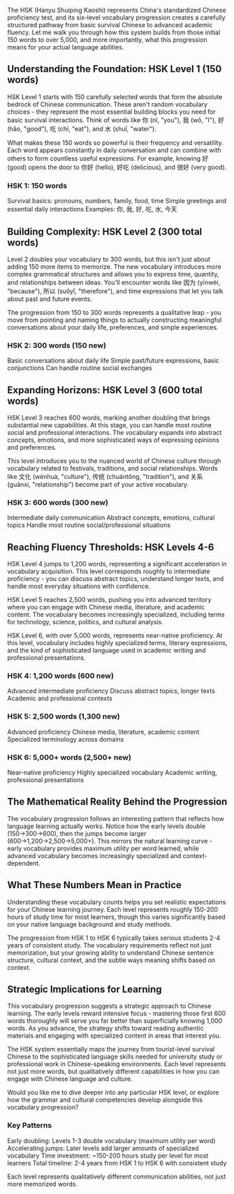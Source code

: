 The HSK (Hanyu Shuiping Kaoshi) represents China's standardized Chinese proficiency test, and its six-level vocabulary progression creates a carefully structured pathway from basic survival Chinese to advanced academic fluency. Let me walk you through how this system builds from those initial 150 words to over 5,000, and more importantly, what this progression means for your actual language abilities.

## Understanding the Foundation: HSK Level 1 (150 words)

HSK Level 1 starts with 150 carefully selected words that form the absolute bedrock of Chinese communication. These aren't random vocabulary choices - they represent the most essential building blocks you need for basic survival interactions. Think of words like 你 (nǐ, "you"), 我 (wǒ, "I"), 好 (hǎo, "good"), 吃 (chī, "eat"), and 水 (shuǐ, "water").

What makes these 150 words so powerful is their frequency and versatility. Each word appears constantly in daily conversation and can combine with others to form countless useful expressions. For example, knowing 好 (good) opens the door to 你好 (hello), 好吃 (delicious), and 很好 (very good).

### HSK 1: 150 words

Survival basics: pronouns, numbers, family, food, time
Simple greetings and essential daily interactions
Examples: 你, 我, 好, 吃, 水, 今天

## Building Complexity: HSK Level 2 (300 total words)

Level 2 doubles your vocabulary to 300 words, but this isn't just about adding 150 more items to memorize. The new vocabulary introduces more complex grammatical structures and allows you to express time, quantity, and relationships between ideas. You'll encounter words like 因为 (yīnwèi, "because"), 所以 (suǒyǐ, "therefore"), and time expressions that let you talk about past and future events.

The progression from 150 to 300 words represents a qualitative leap - you move from pointing and naming things to actually constructing meaningful conversations about your daily life, preferences, and simple experiences.

### HSK 2: 300 words (150 new)

Basic conversations about daily life
Simple past/future expressions, basic conjunctions
Can handle routine social exchanges

## Expanding Horizons: HSK Level 3 (600 total words)

HSK Level 3 reaches 600 words, marking another doubling that brings substantial new capabilities. At this stage, you can handle most routine social and professional interactions. The vocabulary expands into abstract concepts, emotions, and more sophisticated ways of expressing opinions and preferences.

This level introduces you to the nuanced world of Chinese culture through vocabulary related to festivals, traditions, and social relationships. Words like 文化 (wénhuà, "culture"), 传统 (chuántǒng, "tradition"), and 关系 (guānxi, "relationship") become part of your active vocabulary.

### HSK 3: 600 words (300 new)

Intermediate daily communication
Abstract concepts, emotions, cultural topics
Handle most routine social/professional situations

## Reaching Fluency Thresholds: HSK Levels 4-6

HSK Level 4 jumps to 1,200 words, representing a significant acceleration in vocabulary acquisition. This level corresponds roughly to intermediate proficiency - you can discuss abstract topics, understand longer texts, and handle most everyday situations with confidence.

HSK Level 5 reaches 2,500 words, pushing you into advanced territory where you can engage with Chinese media, literature, and academic content. The vocabulary becomes increasingly specialized, including terms for technology, science, politics, and cultural analysis.

HSK Level 6, with over 5,000 words, represents near-native proficiency. At this level, vocabulary includes highly specialized terms, literary expressions, and the kind of sophisticated language used in academic writing and professional presentations.

### HSK 4: 1,200 words (600 new)

Advanced intermediate proficiency
Discuss abstract topics, longer texts
Academic and professional contexts

### HSK 5: 2,500 words (1,300 new)

Advanced proficiency
Chinese media, literature, academic content
Specialized terminology across domains

### HSK 6: 5,000+ words (2,500+ new)

Near-native proficiency
Highly specialized vocabulary
Academic writing, professional presentations

## The Mathematical Reality Behind the Progression

The vocabulary progression follows an interesting pattern that reflects how language learning actually works. Notice how the early levels double (150→300→600), then the jumps become larger (600→1,200→2,500→5,000+). This mirrors the natural learning curve - early vocabulary provides maximum utility per word learned, while advanced vocabulary becomes increasingly specialized and context-dependent.

## What These Numbers Mean in Practice

Understanding these vocabulary counts helps you set realistic expectations for your Chinese learning journey. Each level represents roughly 150-200 hours of study time for most learners, though this varies significantly based on your native language background and study methods.

The progression from HSK 1 to HSK 6 typically takes serious students 2-4 years of consistent study. The vocabulary requirements reflect not just memorization, but your growing ability to understand Chinese sentence structure, cultural context, and the subtle ways meaning shifts based on context.

## Strategic Implications for Learning

This vocabulary progression suggests a strategic approach to Chinese learning. The early levels reward intensive focus - mastering those first 600 words thoroughly will serve you far better than superficially knowing 1,000 words. As you advance, the strategy shifts toward reading authentic materials and engaging with specialized content in areas that interest you.

The HSK system essentially maps the journey from tourist-level survival Chinese to the sophisticated language skills needed for university study or professional work in Chinese-speaking environments. Each level represents not just more words, but qualitatively different capabilities in how you can engage with Chinese language and culture.

Would you like me to dive deeper into any particular HSK level, or explore how the grammar and cultural competencies develop alongside this vocabulary progression?

### Key Patterns

Early doubling: Levels 1-3 double vocabulary (maximum utility per word)
Accelerating jumps: Later levels add larger amounts of specialized vocabulary
Time investment: ~150-200 hours study per level for most learners
Total timeline: 2-4 years from HSK 1 to HSK 6 with consistent study

Each level represents qualitatively different communication abilities, not just more memorized words.